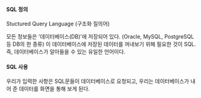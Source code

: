 #### SQL 정의
Stuctured Query Language (구조화 질의어)

모든 정보들은 '데이터베이스(DB)'에 저장되어 있다. (Oracle, MySQL, PostgreSQL 등 DB의 한 종류)
이 데이터베이스에 저장된 데이터를 꺼내보기 위해 필요한 것이 SQL. 즉, 데이터베이스가 알아들을 수 있는 유일한 언어이다.

#### SQL 사용
우리가 입력한 사항은 SQL문들이 데이터베이스로 요청되고, 우리는 데이터베이스가 내어 준 데이터를 화면을 통해 보게 된다.
